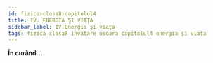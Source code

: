 ```yaml
---
id: fizica-clasa8-capitolul4
title: IV. ENERGIA ŞI VIAŢA
sidebar_label: IV.Energia şi viaţa
tags: fizica clasa8 invatare usoara capitolul4 energia şi viaţa
---
```


**În curând...**